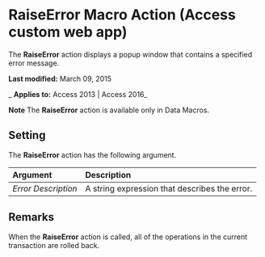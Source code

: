 
# RaiseError Macro Action (Access custom web app)
The  **RaiseError** action displays a popup window that contains a specified error message.

 **Last modified:** March 09, 2015

 _ **Applies to:** Access 2013 | Access 2016_

 **Note**  The  **RaiseError** action is available only in Data Macros.


## Setting

The  **RaiseError** action has the following argument.



|**Argument**|**Description**|
|:-----|:-----|
| _Error Description_|A string expression that describes the error.|

## Remarks

When the  **RaiseError** action is called, all of the operations in the current transaction are rolled back.

